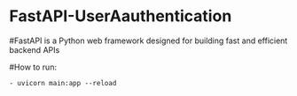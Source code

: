 # FastAPI-UserAauthentication
#FastAPI is a Python web framework designed for building fast and efficient backend APIs

  #How to run: 
  
    - uvicorn main:app --reload
